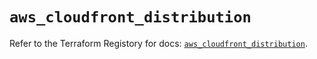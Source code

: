 # `aws_cloudfront_distribution`

Refer to the Terraform Registory for docs: [`aws_cloudfront_distribution`](https://registry.terraform.io/providers/hashicorp/aws/5.25.0/docs/resources/cloudfront_distribution).
